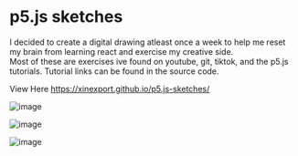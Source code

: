 # p5.js sketches
I decided to create a digital drawing atleast once a week to help me reset my brain from learning react and exercise my creative side. <br>
Most of these are exercises ive found on youtube, git, tiktok, and the p5.js tutorials. Tutorial links can be found in the source code.

View Here
https://xinexport.github.io/p5.js-sketches/

![image](https://github.com/XINEXPORT/p5.js-sketches/assets/40744735/6c0a9ef6-a4c5-48f7-9179-00779b4d7827)

![image](https://github.com/XINEXPORT/p5.js-sketches/assets/40744735/3093b503-c6a5-4527-84b4-5a69c98be769)

![image](https://github.com/XINEXPORT/p5.js-sketches/assets/40744735/436ca8a0-af21-4683-a2ab-0fe1b16a614c)




